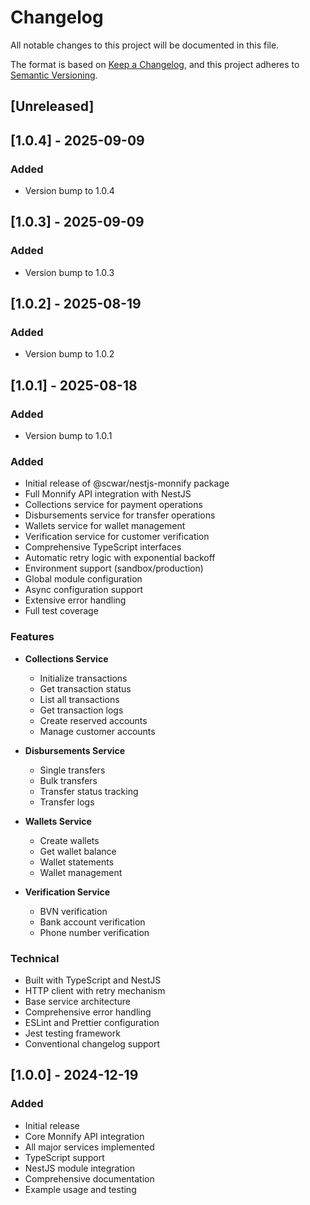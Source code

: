 # Changelog

All notable changes to this project will be documented in this file.

The format is based on [Keep a Changelog](https://keepachangelog.com/en/1.0.0/),
and this project adheres to [Semantic Versioning](https://semver.org/spec/v2.0.0.html).

## [Unreleased]
## [1.0.4] - 2025-09-09

### Added
- Version bump to 1.0.4


## [1.0.3] - 2025-09-09

### Added
- Version bump to 1.0.3


## [1.0.2] - 2025-08-19

### Added
- Version bump to 1.0.2


## [1.0.1] - 2025-08-18

### Added
- Version bump to 1.0.1



### Added
- Initial release of @scwar/nestjs-monnify package
- Full Monnify API integration with NestJS
- Collections service for payment operations
- Disbursements service for transfer operations
- Wallets service for wallet management
- Verification service for customer verification
- Comprehensive TypeScript interfaces
- Automatic retry logic with exponential backoff
- Environment support (sandbox/production)
- Global module configuration
- Async configuration support
- Extensive error handling
- Full test coverage

### Features
- **Collections Service**
  - Initialize transactions
  - Get transaction status
  - List all transactions
  - Get transaction logs
  - Create reserved accounts
  - Manage customer accounts

- **Disbursements Service**
  - Single transfers
  - Bulk transfers
  - Transfer status tracking
  - Transfer logs

- **Wallets Service**
  - Create wallets
  - Get wallet balance
  - Wallet statements
  - Wallet management

- **Verification Service**
  - BVN verification
  - Bank account verification
  - Phone number verification

### Technical
- Built with TypeScript and NestJS
- HTTP client with retry mechanism
- Base service architecture
- Comprehensive error handling
- ESLint and Prettier configuration
- Jest testing framework
- Conventional changelog support

## [1.0.0] - 2024-12-19

### Added
- Initial release
- Core Monnify API integration
- All major services implemented
- TypeScript support
- NestJS module integration
- Comprehensive documentation
- Example usage and testing
